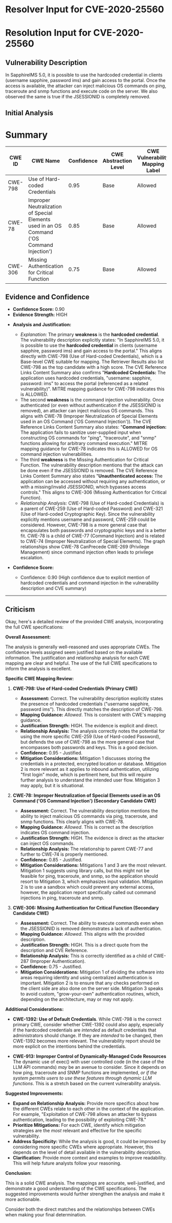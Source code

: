# Resolver Input for CVE-2020-25560

# Resolution Input for CVE-2020-25560

## Vulnerability Description
In SapphireIMS 5.0, it is possible to use the hardcoded credential in clients (username sapphire, password ims) and gain access to the portal. Once the access is available, the attacker can inject malicious OS commands on ping, traceroute and snmp functions and execute code on the server. We also observed the same is true if the JSESSIONID is completely removed.

## Initial Analysis
# Summary
| CWE ID | CWE Name | Confidence | CWE Abstraction Level | CWE Vulnerability Mapping Label | CWE-Vulnerability Mapping Notes |
|---|---|---|---|---|---|
| CWE-798 | Use of Hard-coded Credentials | 0.95 | Base | Allowed | Primary CWE |
| CWE-78 | Improper Neutralization of Special Elements used in an OS Command ('OS Command Injection') | 0.85 | Base | Allowed | Secondary Candidate CWE |
| CWE-306 | Missing Authentication for Critical Function | 0.75 | Base | Allowed | Secondary Candidate CWE |

## Evidence and Confidence

*   **Confidence Score:** 0.90
*   **Evidence Strength:** HIGH

- **Analysis and Justification:**  
  - *Explanation:* The primary **weakness** is the **hardcoded credential**. The vulnerability description explicitly states: "In SapphireIMS 5.0, it is possible to use the **hardcoded credential** in clients (username sapphire, password ims) and gain access to the portal." This aligns directly with CWE-798 (Use of Hard-coded Credentials), which is a Base-level CWE suitable for mapping. The Retriever Results also list CWE-798 as the top candidate with a high score. The CVE Reference Links Content Summary also confirms "**Hardcoded Credentials:** The application uses hardcoded credentials, "username: sapphire, password: ims" to access the portal (referenced as a related vulnerability)". MITRE mapping guidance for CWE-798 indicates this is ALLOWED.
  - The second **weakness** is the command injection vulnerability. Once authenticated (or even without authentication if the JSESSIONID is removed), an attacker can inject malicious OS commands. This aligns with CWE-78 (Improper Neutralization of Special Elements used in an OS Command ('OS Command Injection')). The CVE Reference Links Content Summary also states: "**Command injection:** The application fails to sanitize user-supplied input when constructing OS commands for "ping", "traceroute", and "snmp" functions allowing for arbitrary command execution." MITRE mapping guidance for CWE-78 indicates this is ALLOWED for OS command injection vulnerabilities.
  - The third **weakness** is the Missing Authentication for Critical Function. The vulnerability description mentions that the attack can be done even if the JSESSIONID is removed. The CVE Reference Links Content Summary also states "**Unauthenticated access:** The application can be accessed without requiring any authentication, or with a missing/invalid JSESSIONID, which bypasses access controls." This aligns to CWE-306 (Missing Authentication for Critical Function).
  - *Relationship Analysis:* CWE-798 (Use of Hard-coded Credentials) is a parent of CWE-259 (Use of Hard-coded Password) and CWE-321 (Use of Hard-coded Cryptographic Key). Since the vulnerability explicitly mentions username and password, CWE-259 could be considered. However, CWE-798 is a more general case that encapsulates both passwords and cryptographic keys and is a better fit. CWE-78 is a child of CWE-77 (Command Injection) and is related to CWE-74 (Improper Neutralization of Special Elements). The graph relationships show CWE-78 CanPrecede CWE-269 (Privilege Management) since command injection often leads to privilege escalation.

- **Confidence Score:**
  - Confidence: 0.90 (High confidence due to explicit mention of hardcoded credentials and command injection in the vulnerability description and CVE summary)

---

## Criticism
Okay, here's a detailed review of the provided CWE analysis, incorporating the full CWE specifications:

**Overall Assessment:**

The analysis is generally well-reasoned and uses appropriate CWEs. The confidence levels assigned seem justified based on the available information. The justification and relationship analysis for each CWE mapping are clear and helpful. The use of the full CWE specifications to inform the analysis is excellent.

**Specific CWE Mapping Review:**

1.  **CWE-798: Use of Hard-coded Credentials (Primary CWE)**
    *   **Assessment:** Correct. The vulnerability description explicitly states the presence of hardcoded credentials ("username sapphire, password ims"). This directly matches the description of CWE-798.
    *   **Mapping Guidance:** *Allowed*. This is consistent with CWE's mapping guidance.
    *   **Justification Strength:** HIGH. The evidence is explicit and direct.
    *   **Relationship Analysis:** The analysis correctly notes the potential for using the more specific CWE-259 (Use of Hard-coded Password), but defends the use of CWE-798 as the more general case that encompasses both passwords and keys. This is a good decision.
    *   **Confidence:** 0.95 - Justified.
    *   **Mitigation Considerations:**  Mitigation 1 discusses storing the credentials in a protected, encrypted location or database. Mitigation 2 is more relevant as it applies to inbound authentication, utilizing "first login" mode, which is pertinent here, but this will require further analysis to understand the intended user flow.  Mitigation 3 may apply, but it is situational.

2.  **CWE-78: Improper Neutralization of Special Elements used in an OS Command ('OS Command Injection') (Secondary Candidate CWE)**
    *   **Assessment:** Correct. The vulnerability description mentions the ability to inject malicious OS commands via ping, traceroute, and snmp functions. This clearly aligns with CWE-78.
    *   **Mapping Guidance:** *Allowed*. This is correct as the description indicates OS command injection.
    *   **Justification Strength:** HIGH. The evidence is direct as the attacker can inject OS commands.
    *   **Relationship Analysis:** The relationship to parent CWE-77 and further to CWE-74 is properly mentioned.
    *   **Confidence:** 0.85 - Justified.
    *   **Mitigation Considerations:** Mitigations 1 and 3 are the most relevant.  Mitigation 1 suggests using library calls, but this might not be feasible for ping, traceroute, and snmp, so the application should resort to Mitigation 3, which emphasizes input validation. Mitigation 2 is to use a sandbox which could prevent any external access, however, the application report specifically called out command injections in ping, traceroute and snmp.

3.  **CWE-306: Missing Authentication for Critical Function (Secondary Candidate CWE)**
    *   **Assessment:** Correct. The ability to execute commands even when the JSESSIONID is removed demonstrates a lack of authentication.
    *   **Mapping Guidance:** *Allowed*. This aligns with the provided description.
    *   **Justification Strength:** HIGH. This is a direct quote from the description and CVE Reference.
    *   **Relationship Analysis:** This is correctly identified as a child of CWE-287 (Improper Authentication).
    *   **Confidence:** 0.75 - Justified.
    *   **Mitigation Considerations:** Mitigation 1 of dividing the software into areas requiring identity and using centralized authentication is important. Mitigation 2 is to ensure that any checks performed on the client side are also done on the server side. Mitigation 3 speaks to avoid custom, "grow-your-own" authentication routines, which, depending on the architecture, may or may not apply.

**Additional Considerations:**

*   **CWE-1392: Use of Default Credentials**. While CWE-798 is the correct primary CWE, consider whether CWE-1392 could also apply, especially if the hardcoded credentials are *intended* as default credentials that administrators should change. If they are *intended* to be changed, then CWE-1392 becomes more relevant. The vulnerability report should be more explicit on the intentions behind the credentials.

*  **CWE-913: Improper Control of Dynamically-Managed Code Resources** The dynamic use of exec() with user controlled code (in the case of the LLM API commands) *may* be an avenue to consider. Since it depends on how ping, traceroute and SNMP functions are implemented, *or if the system permits users to use these features through dynamic LLM functions*. This is a stretch based on the current vulnerability analysis.

**Suggested Improvements:**

*   **Expand on Relationship Analysis:** Provide more specifics about how the different CWEs relate to each other in the context of the application. For example, "Exploitation of CWE-798 allows an attacker to bypass authentication, leading to the possibility of exploiting CWE-78."
*   **Prioritize Mitigations:** For each CWE, identify which mitigation strategies are the *most* relevant and effective for the specific vulnerability.
*   **Address Specificity:** While the analysis is good, it could be improved by considering more specific CWEs where appropriate. However, this depends on the level of detail available in the vulnerability description.
* **Clarification:** Provide more context and examples to improve readability. This will help future analysts follow your reasoning.

**Conclusion:**

This is a solid CWE analysis. The mappings are accurate, well-justified, and demonstrate a good understanding of the CWE specifications. The suggested improvements would further strengthen the analysis and make it more actionable.

Consider both the direct matches and the relationships between CWEs
when making your final determination.
        